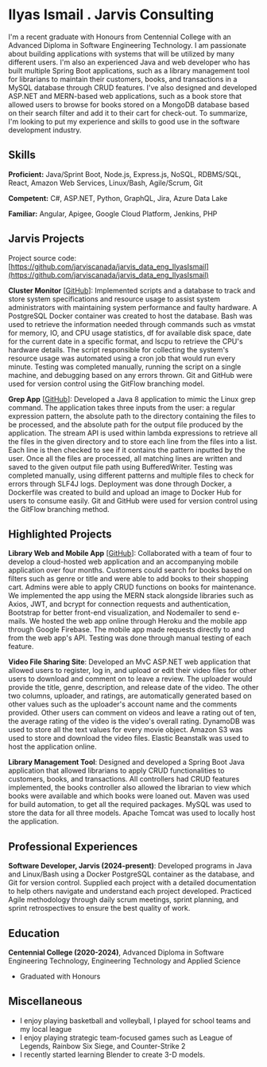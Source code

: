# Ilyas Ismail . Jarvis Consulting

I'm a recent graduate with Honours from Centennial College with an Advanced Diploma in Software Engineering Technology. I am passionate about building applications with systems that will be utilized by many different users. I'm also an experienced Java and web developer who has built multiple Spring Boot applications, such as a library management tool for librarians to maintain their customers, books, and transactions in a MySQL database through CRUD features. I've also designed and developed ASP.NET and MERN-based web applications, such as a book store that allowed users to browse for books stored on a MongoDB database based on their search filter and add it to their cart for check-out. To summarize, I'm looking to put my experience and skills to good use in the software development industry.

## Skills

**Proficient:** Java/Sprint Boot, Node.js, Express.js, NoSQL, RDBMS/SQL, React, Amazon Web Services, Linux/Bash, Agile/Scrum, Git

**Competent:** C#, ASP.NET, Python, GraphQL, Jira, Azure Data Lake

**Familiar:** Angular, Apigee, Google Cloud Platform, Jenkins, PHP

## Jarvis Projects

Project source code: [https://github.com/jarviscanada/jarvis_data_eng_IlyasIsmail](https://github.com/jarviscanada/jarvis_data_eng_IlyasIsmail)


**Cluster Monitor** [[GitHub](https://github.com/jarviscanada/jarvis_data_eng_IlyasIsmail/tree/master/linux_sql)]: Implemented scripts and a database to track and store system specifications and resource usage to assist system administrators with maintaining system performance and faulty hardware. A PostgreSQL Docker container was created to host the database. Bash was used to retrieve the information needed through commands such as vmstat for memory, IO, and CPU usage statistics, df for available disk space, date for the current date in a specific format, and lscpu to retrieve the CPU's hardware details. The script responsible for collecting the system's resource usage was automated using a cron job that would run every minute. Testing was completed manually, running the script on a single machine, and debugging based on any errors thrown. Git and GitHub were used for version control using the GitFlow branching model.

**Grep App** [[GitHub](https://github.com/jarviscanada/jarvis_data_eng_IlyasIsmail/tree/master/core_java/grep)]: Developed a Java 8 application to mimic the Linux grep command. The application takes three inputs from the user: a regular expression pattern, the absolute path to the directory containing the files to be processed, and the absolute path for the output file produced by the application. The stream API is used within lambda expressions to retrieve all the files in the given directory and to store each line from the files into a list. Each line is then checked to see if it contains the pattern inputted by the user. Once all the files are processed, all matching lines are written and saved to the given output file path using BufferedWriter. Testing was completed manually, using different patterns and multiple files to check for errors through SLF4J logs. Deployment was done through Docker, a Dockerfile was created to build and upload an image to Docker Hub for users to consume easily. Git and GitHub were used for version control using the GitFlow branching method.


## Highlighted Projects
**Library Web and Mobile App** [[GitHub](https://github.com/jamwalab/mylibraryapp/tree/main)]: Collaborated with a team of four to develop a cloud-hosted web application and an accompanying mobile application over four months. Customers could search for books based on filters such as genre or title and were able to add books to their shopping cart. Admins were able to apply CRUD functions on books for maintenance. We implemented the app using the MERN stack alongside libraries such as Axios, JWT, and bcrypt for connection requests and authentication, Bootstrap for better front-end visualization, and Nodemailer to send e-mails. We hosted the web app online through Heroku and the mobile app through Google Firebase. The mobile app made requests directly to and from the web app's API. Testing was done through manual testing of each feature.

**Video File Sharing Site**: Developed an MvC ASP.NET web application that allowed users to register, log in, and upload or edit their video files for other users to download and comment on to leave a review. The uploader would provide the title, genre, description, and release date of the video. The other two columns, uploader, and ratings, are automatically generated based on other values such as the uploader's account name and the comments provided. Other users can comment on videos and leave a rating out of ten, the average rating of the video is the video's overall rating. DynamoDB was used to store all the text values for every movie object. Amazon S3 was used to store and download the video files. Elastic Beanstalk was used to host the application online.

**Library Management Tool**: Designed and developed a Spring Boot Java application that allowed librarians to apply CRUD functionalities to customers, books, and transactions. All controllers had CRUD features implemented, the books controller also allowed the librarian to view which books were available and which books were loaned out. Maven was used for build automation, to get all the required packages. MySQL was used to store the data for all three models. Apache Tomcat was used to locally host the application.


## Professional Experiences

**Software Developer, Jarvis (2024-present)**: Developed programs in Java and Linux/Bash using a Docker PostgreSQL container as the database, and Git for version control. Supplied each project with a detailed documentation to help others navigate and understand each project developed. Practiced Agile methodology through daily scrum meetings, sprint planning, and sprint retrospectives to ensure the best quality of work.


## Education
**Centennial College (2020-2024)**, Advanced Diploma in Software Engineering Technology, Engineering Technology and Applied Science
- Graduated with Honours


## Miscellaneous
- I enjoy playing basketball and volleyball, I played for school teams and my local league
- I enjoy playing strategic team-focused games such as League of Legends, Rainbow Six Siege, and Counter-Strike 2
- I recently started learning Blender to create 3-D models.